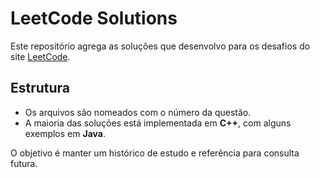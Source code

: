 # LeetCode Solutions

Este repositório agrega as soluções que desenvolvo para os desafios do site [LeetCode](https://leetcode.com/).

## Estrutura

- Os arquivos são nomeados com o número da questão.
- A maioria das soluções está implementada em **C++**, com alguns exemplos em **Java**.

O objetivo é manter um histórico de estudo e referência para consulta futura.
